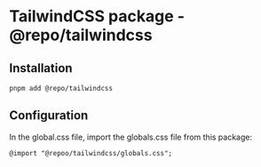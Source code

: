 # TailwindCSS package - @repo/tailwindcss
## Installation
```
pnpm add @repo/tailwindcss
```

## Configuration
In the global.css file, import the globals.css file from this package:
```
@import "@repoo/tailwindcss/globals.css";
```